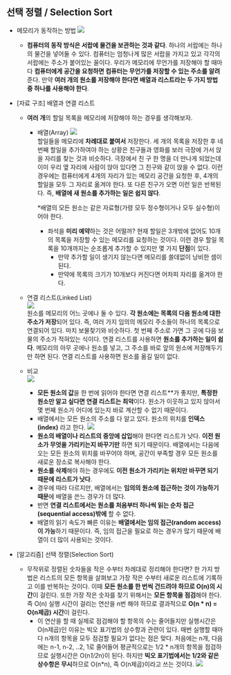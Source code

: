 ## 선택 정렬 / Selection Sort
 - 메모리가 동작하는 방법
 ![]( https://www.log2base2.com/images/c/computer-memory-address.png)
   - **컴퓨터의 동작 방식은 서랍에 물건을 보관하는 것과 같다**. 하나의 서랍에는 하나의 물건을 넣어둘 수 있다. 컴퓨터는 엄청나게 많은 서랍을 가지고 있고 각각의 서랍에는 주소가 붙어있는 꼴이다. 우리가 메모리에 무언가를 저장해야 할 때마다 **컴퓨터에게 공간을 요청하면 컴퓨터는 무언가를 저장할 수 있는 주소를 알려**준다. 만약 **여러 개의 원소를 저장해야 한다면 배열과 리스트라는 두 가지 방법 중 하나를 사용해야 한다**.  
   
 - [자료 구조] 배열과 연결 리스트
   - **여러 개**의 할일 목록을 메모리에 저장해야 하는 경우를 생각해보자. 

     - 배열(Array)
      ![](https://codeforwin.org/wp-content/uploads/2015/07/array-and-array-index-representation.png)           
     할일들을 메모리에 **차례대로 붙여서** 저장한다. 세 개의 목록을 저장한 후 네 번째 할일을 추가하여야 하는 상황은 친구들과 영화를 보러 극장에 가서 앉을 자리를 찾는 것과 비슷하다. 극장에서 친 구 한 명을 더 만나게 되었는데 이미 우리 옆 자리에 사람이 앉아 있다면 그 친구와 같이 앉을 수 없다. 이런 경우에는 컴퓨터에게 4개의 자리가 있는 메모리 공간을 요청한 후, 4개의 할일을 모두 그 자리로 옮겨야 한다. 또 다른 친구가 오면 이런 일은 반복된다. 즉, **배열에 새 원소를 추가하는 일은 쉽지 않다**. 
     
       *배열의 모든 원소는 같은 자료형(가령 모두 정수형이거나 모두 실수형)이어야 한다. 
       - 좌석을 **미리 예약**하는 것은 어떨까? 현재 할일은 3개밖에 없어도 10개의 목록을 저장할 수 있는 메모리를 요청하는 것이다. 이런 경우 할일 목록을 10개까지는 순조롭게 추가할 수 있지만 몇 가지 **단점**이 있다. 
         - 만약 추가할 일이 생기지 않는다면 메모리를 쓸데없이 낭비한 셈이 된다.
         - 만약에 목록의 크기가 10개보다 커진다면 어차피 자리를 옮겨야 한다.
    
    
    - 연결 리스트(Linked List)            
     ![](https://encrypted-tbn0.gstatic.com/images?q=tbn:ANd9GcQe0z6-d7-ZN47LmZ5yqrhsshbsMxGZ6Pa7O0ZR5UWUi4vMEWLACQ)     
      원소를 메모리의 어느 곳에나 둘 수 있다. **각 원소에는 목록의 다음 원소에 대한 주소가 저장**되어 있다. 즉, 여러 가지 임의의 메모리 주소들이 하나의 목록으로 연결되어 있다. 마치 보물찾기와 비슷하다. 첫 번째 주소로 가면 그 곳에 다음 보물의 주소가 적혀있는 식이다. 연결 리스트를 사용하면 **원소를 추가하는 일이 쉽다**. 메모리의 아무 곳에나 원소를 넣고, 그 주소를 바로 앞의 원소에 저장해두기만 하면 된다. 연결 리스트를 사용하면 원소를 옮길 일이 없다. 
    
    
     - 비교     
     ![](https://cdn-images-1.medium.com/max/1600/1*sBUu3B4LnXxmKV1P5FVbWg.png)
       - **모든 원소의 값**을 한 번에 읽어야 한다면 연결 리스트**가 좋지만, **특정한 원소만 알고 싶다면 연결 리스트는 최악**이다. 원소가 이웃하고 있지 않아서 몇 번째 원소가 어디에 있는지 바로 계산할 수 없기 때문이다. 
       - 배열에서는 모든 원소의 주소를 다 알고 있다. 원소의 위치를 **인덱스(index)** 라고 한다. 
       ![](https://cdncontribute.geeksforgeeks.org/wp-content/uploads/array-2.png)
       - **원소의 배열이나 리스트의 중앙에 삽입**해야 한다면 리스트가 낫다. **이전 원소가 무엇을 가리키는지 바꾸기만** 하면 되기 때문이다. 배열에서는 다음에 오는 모든 원소의 위치를 바꾸어야 하며, 공간이 부족할 경우 모든 원소를 새로운 장소로 복사해야 한다. 
       - **원소를 삭제**해야 하는 경우에도 **이전 원소가 가리키는 위치만 바꾸면 되기 때문에 리스트가 낫다**. 
       - 경우에 따라 다르지만, 배열에서는 **임의의 원소에 접근하는 것이 가능하기 때문**에 배열을 쓴느 경우가 더 많다. 
       - 반면 **연결 리스트에서는 원소를 처음부터 하나씩 읽는 순차 접근(sequential access)밖에** 할 수 없다. 
       - 배열의 읽기 속도가 빠른 이유는 **배열에서는 임의 접근(random access)이 가능**하기 때문이다. 즉, 임의 접근을 필요로 하는 경우가 많기 때문에 배열이 더 많이 사용되는 것이다. 
 
 
 - [알고리즘] 선택 정렬(Selection Sort)

   - 무작위로 정렬된 숫자들을 작은 수부터 차례대로 정리해야 한다면? 한 가지 방법은 리스트의 모든 항목을 살펴보고 가장 작은 수부터 새로운 리스트에 기록하고 이를 반복하는 것이다. 이때 **모든 원소를 한 번씩 건드려야 하므로 O(n)의 시간**이 걸린다. 또한 가장 작은 숫자를 찾기 위해서는 **모든 항목을 점검**해야 한다. 즉 O(n) 실행 시간이 걸리는 연산을 n번 해야 하므로 결과적으로 **O(n * n) = O(n제곱) 시간**이 걸린다. 
     - 이 연산을 할 때 실제로 점검해야 할 항목의 수는 줄어들지만 실행시간은 O(n제곱)인 이유는 빅오 표기법의 상수항과 관련이 있다. 매번 실행할 때마다 n개의 항목을 모두 점검할 필요가 없다는 점은 맞다. 처음에는 n개, 다음에는 n-1, n-2, ..2, 1로 줄어들어 평균적으로는 1/2 * n개의 항목을 점검하므로 실행시간은 O(n*1/2*n)이 된다. 하지만 **빅오 표기법에서는 1/2와 같은 상수항은 무시**하므로 O(n*n), 즉 O(n제곱)이라고 쓰는 것이다. 
   ![](https://cdn-images-1.medium.com/max/1200/1*S-wdMkkaX3Gr4bQrbqu_1Q.jpeg)
